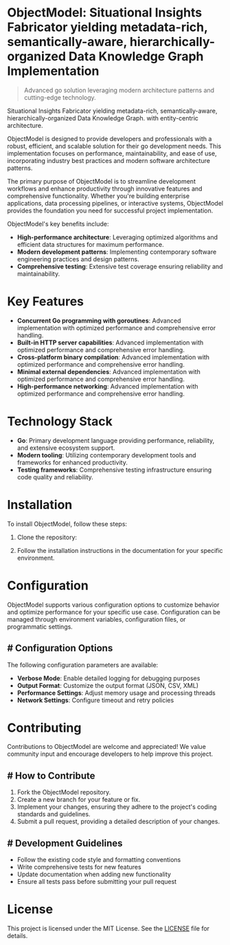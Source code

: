 <!-- fallback_ObjectModel_20250806033904_37649 -->

# ObjectModel: Situational Insights Fabricator yielding metadata-rich, semantically-aware, hierarchically-organized Data Knowledge Graph Implementation
> Advanced go solution leveraging modern architecture patterns and cutting-edge technology.

Situational Insights Fabricator yielding metadata-rich, semantically-aware, hierarchically-organized Data Knowledge Graph. with entity-centric architecture.

ObjectModel is designed to provide developers and professionals with a robust, efficient, and scalable solution for their go development needs. This implementation focuses on performance, maintainability, and ease of use, incorporating industry best practices and modern software architecture patterns.

The primary purpose of ObjectModel is to streamline development workflows and enhance productivity through innovative features and comprehensive functionality. Whether you're building enterprise applications, data processing pipelines, or interactive systems, ObjectModel provides the foundation you need for successful project implementation.

ObjectModel's key benefits include:

* **High-performance architecture**: Leveraging optimized algorithms and efficient data structures for maximum performance.
* **Modern development patterns**: Implementing contemporary software engineering practices and design patterns.
* **Comprehensive testing**: Extensive test coverage ensuring reliability and maintainability.

# Key Features

* **Concurrent Go programming with goroutines**: Advanced implementation with optimized performance and comprehensive error handling.
* **Built-in HTTP server capabilities**: Advanced implementation with optimized performance and comprehensive error handling.
* **Cross-platform binary compilation**: Advanced implementation with optimized performance and comprehensive error handling.
* **Minimal external dependencies**: Advanced implementation with optimized performance and comprehensive error handling.
* **High-performance networking**: Advanced implementation with optimized performance and comprehensive error handling.

# Technology Stack

* **Go**: Primary development language providing performance, reliability, and extensive ecosystem support.
* **Modern tooling**: Utilizing contemporary development tools and frameworks for enhanced productivity.
* **Testing frameworks**: Comprehensive testing infrastructure ensuring code quality and reliability.

# Installation

To install ObjectModel, follow these steps:

1. Clone the repository:


2. Follow the installation instructions in the documentation for your specific environment.

# Configuration

ObjectModel supports various configuration options to customize behavior and optimize performance for your specific use case. Configuration can be managed through environment variables, configuration files, or programmatic settings.

## # Configuration Options

The following configuration parameters are available:

* **Verbose Mode**: Enable detailed logging for debugging purposes
* **Output Format**: Customize the output format (JSON, CSV, XML)
* **Performance Settings**: Adjust memory usage and processing threads
* **Network Settings**: Configure timeout and retry policies

# Contributing

Contributions to ObjectModel are welcome and appreciated! We value community input and encourage developers to help improve this project.

## # How to Contribute

1. Fork the ObjectModel repository.
2. Create a new branch for your feature or fix.
3. Implement your changes, ensuring they adhere to the project's coding standards and guidelines.
4. Submit a pull request, providing a detailed description of your changes.

## # Development Guidelines

* Follow the existing code style and formatting conventions
* Write comprehensive tests for new features
* Update documentation when adding new functionality
* Ensure all tests pass before submitting your pull request

# License

This project is licensed under the MIT License. See the [LICENSE](https://github.com/QOZU/ObjectModel/blob/main/LICENSE) file for details.
